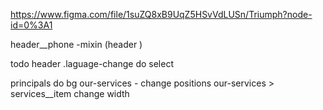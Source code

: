 https://www.figma.com/file/1suZQ8xB9UqZ5HSvVdLUSn/Triumph?node-id=0%3A1

header__phone -mixin (header )

todo
  header .laguage-change do select
  <!-- main. offer bg fix -->
  principals do bg
  our-services - change positions
  our-services > services__item change width

  <!-- burger changes  -->
  <!-- license bg fix -->
  <!-- form change title color -->
  <!-- form change select arrow -->
  <!-- videos bg  -->
  <!-- our-services btns fix (2 commints)--> 
  <!-- main. pluses add pink line at bg -->
